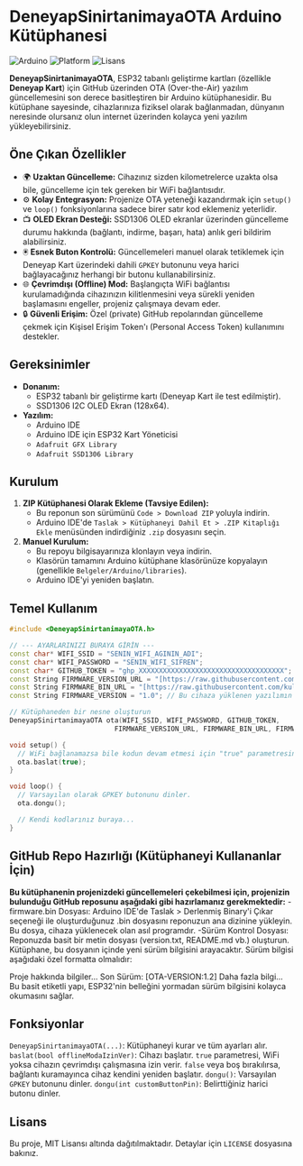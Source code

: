 # DeneyapSinirtanimayaOTA Arduino Kütüphanesi

![Arduino](https://img.shields.io/badge/Arduino-Uyumlu-00979D?style=for-the-badge&logo=arduino)
![Platform](https://img.shields.io/badge/Platform-ESP32-E7352C?style=for-the-badge&logo=espressif)
![Lisans](https://img.shields.io/badge/Lisans-MIT-yellow.svg?style=for-the-badge)

**DeneyapSinirtanimayaOTA**, ESP32 tabanlı geliştirme kartları (özellikle **Deneyap Kart**) için GitHub üzerinden OTA (Over-the-Air) yazılım güncellemesini son derece basitleştiren bir Arduino kütüphanesidir. Bu kütüphane sayesinde, cihazlarınıza fiziksel olarak bağlanmadan, dünyanın neresinde olursanız olun internet üzerinden kolayca yeni yazılım yükleyebilirsiniz.

## Öne Çıkan Özellikler

-   🌍 **Uzaktan Güncelleme:** Cihazınız sizden kilometrelerce uzakta olsa bile, güncelleme için tek gereken bir WiFi bağlantısıdır.
-   ⚙️ **Kolay Entegrasyon:** Projenize OTA yeteneği kazandırmak için `setup()` ve `loop()` fonksiyonlarına sadece birer satır kod eklemeniz yeterlidir.
-   📺 **OLED Ekran Desteği:** SSD1306 OLED ekranlar üzerinden güncelleme durumu hakkında (bağlantı, indirme, başarı, hata) anlık geri bildirim alabilirsiniz.
-   🖲️ **Esnek Buton Kontrolü:** Güncellemeleri manuel olarak tetiklemek için Deneyap Kart üzerindeki dahili `GPKEY` butonunu veya harici bağlayacağınız herhangi bir butonu kullanabilirsiniz.
-   🌐 **Çevrimdışı (Offline) Mod:** Başlangıçta WiFi bağlantısı kurulamadığında cihazınızın kilitlenmesini veya sürekli yeniden başlamasını engeller, projeniz çalışmaya devam eder.
-   🔒 **Güvenli Erişim:** Özel (private) GitHub repolarından güncelleme çekmek için Kişisel Erişim Token'ı (Personal Access Token) kullanımını destekler.

## Gereksinimler

-   **Donanım:**
    -   ESP32 tabanlı bir geliştirme kartı (Deneyap Kart ile test edilmiştir).
    -   SSD1306 I2C OLED Ekran (128x64).
-   **Yazılım:**
    -   Arduino IDE
    -   Arduino IDE için ESP32 Kart Yöneticisi
    -   `Adafruit GFX Library`
    -   `Adafruit SSD1306 Library`

## Kurulum

1.  **ZIP Kütüphanesi Olarak Ekleme (Tavsiye Edilen):**
    -   Bu reponun son sürümünü `Code > Download ZIP` yoluyla indirin.
    -   Arduino IDE'de `Taslak > Kütüphaneyi Dahil Et > .ZIP Kitaplığı Ekle` menüsünden indirdiğiniz `.zip` dosyasını seçin.
2.  **Manuel Kurulum:**
    -   Bu repoyu bilgisayarınıza klonlayın veya indirin.
    -   Klasörün tamamını Arduino kütüphane klasörünüze kopyalayın (genellikle `Belgeler/Arduino/libraries`).
    -   Arduino IDE'yi yeniden başlatın.

## Temel Kullanım

```cpp
#include <DeneyapSinirtanimayaOTA.h>

// --- AYARLARINIZI BURAYA GİRİN ---
const char* WIFI_SSID = "SENIN_WIFI_AGININ_ADI";
const char* WIFI_PASSWORD = "SENIN_WIFI_SIFREN";
const char* GITHUB_TOKEN = "ghp_XXXXXXXXXXXXXXXXXXXXXXXXXXXXXXXXXXXX"; 
const String FIRMWARE_VERSION_URL = "[https://raw.githubusercontent.com/kullanici/repo/main/version.txt](https://raw.githubusercontent.com/kullanici/repo/main/version.txt)";
const String FIRMWARE_BIN_URL = "[https://raw.githubusercontent.com/kullanici/repo/main/firmware.bin](https://raw.githubusercontent.com/kullanici/repo/main/firmware.bin)";
const String FIRMWARE_VERSION = "1.0"; // Bu cihaza yüklenen yazılımın mevcut versiyonu

// Kütüphaneden bir nesne oluşturun
DeneyapSinirtanimayaOTA ota(WIFI_SSID, WIFI_PASSWORD, GITHUB_TOKEN, 
                          FIRMWARE_VERSION_URL, FIRMWARE_BIN_URL, FIRMWARE_VERSION);

void setup() {
  // WiFi bağlanamazsa bile kodun devam etmesi için "true" parametresini verin.
  ota.baslat(true); 
}

void loop() {
  // Varsayılan olarak GPKEY butonunu dinler.
  ota.dongu();

  // Kendi kodlarınız buraya...
}
```
## GitHub Repo Hazırlığı (Kütüphaneyi Kullananlar İçin)
**Bu kütüphanenin projenizdeki güncellemeleri çekebilmesi için, projenizin bulunduğu GitHub reposunu aşağıdaki gibi hazırlamanız gerekmektedir:**
 -firmware.bin Dosyası: Arduino IDE'de Taslak > Derlenmiş Binary'i Çıkar seçeneği ile oluşturduğunuz .bin dosyasını reponuzun ana dizinine yükleyin. Bu dosya, cihaza yüklenecek olan asıl programdır.
 -Sürüm Kontrol Dosyası: Reponuzda basit bir metin dosyası (version.txt, README.md vb.) oluşturun. Kütüphane, bu dosyanın içinde yeni sürüm bilgisini arayacaktır. Sürüm bilgisi aşağıdaki özel formatta olmalıdır:

Proje hakkında bilgiler...
Son Sürüm: [OTA-VERSION:1.2]
Daha fazla bilgi...
Bu basit etiketli yapı, ESP32'nin belleğini yormadan sürüm bilgisini kolayca okumasını sağlar.

## Fonksiyonlar
`DeneyapSinirtanimayaOTA(...)`: Kütüphaneyi kurar ve tüm ayarları alır.
`baslat(bool offlineModaIzinVer)`: Cihazı başlatır. `true` parametresi, WiFi yoksa cihazın çevrimdışı çalışmasına izin verir. `false` veya boş bırakılırsa, bağlantı kuramayınca cihaz kendini yeniden başlatır.
`dongu()`: Varsayılan `GPKEY` butonunu dinler.
`dongu(int customButtonPin)`: Belirttiğiniz harici butonu dinler.

## Lisans
Bu proje, MIT Lisansı altında dağıtılmaktadır. Detaylar için `LICENSE` dosyasına bakınız.
